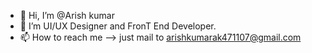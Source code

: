 - 👋 Hi, I’m @Arish kumar
- 👀 I’m UI/UX Designer and FronT End Developer. 
- 📫 How to reach me --> just mail to arishkumarak471107@gmail.com
<!---
arishkumarak47/arishkumarak47 is a ✨ special ✨ repository because its `README.md` (this file) appears on your GitHub profile.
You can click the Preview link to take a look at your changes.
--->
